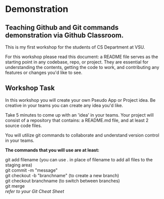 # Demonstration

## Teaching Github and Git commands demonstration via Github Classroom.

This is my first workshop for the students of CS Department at VSU.


For this workshop please read this document: a README file serves as the starting point in any codebase, repo, or project. They are essential for understanding the contents, getting the code to work, and contributing any features or changes you'd like to see.

## Workshop Task
In this workshop you will create your own Pseudo App or Project idea. Be creative in your teams you can create any idea you'd like. 

Take 5 minutes to come up with an 'idea' in your teams. Your project will consist of a repository that contains: a README.md file, and at least 2 source code files. 

You will utilize git commands to collaborate and understand version control in your teams. 

**The commands that you will use are at least:**

git add filename (you can use . in place of filename to add all files to the staging area)<br>
git commit -m "message"<br>
git checkout -b "branchname" (to create a new branch)<br>
git checkout branchname (to switch between branches)<br>
git merge<br>
<i>refer to your Git Cheat Sheet<i> 




